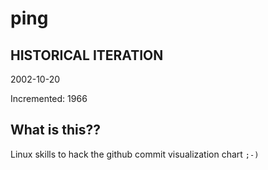 # ping

## HISTORICAL ITERATION
2002-10-20

Incremented: 1966

## What is this?? 
Linux skills to hack the github commit visualization chart `;-)`
